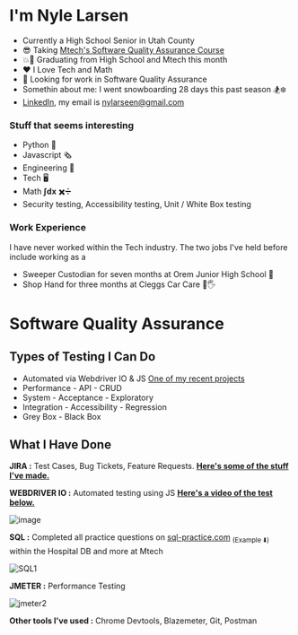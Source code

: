# **I'm Nyle Larsen**

- Currently a High School Senior in Utah County
- :sunglasses: Taking [Mtech's Software Quality Assurance Course](https://mtec.edu/programs/software-quality-assurance)
- :boom::tada: Graduating from High School and Mtech this month
- :heart: I Love Tech and Math
- :calendar: Looking for work in Software Quality Assurance
- Somethin about me: I went snowboarding 28 days this past season :snowboarder::snowflake:
- [LinkedIn](https://www.linkedin.com/in/nyle-larsen-30b3071b0), my email is nylarseen@gmail.com

### Stuff that seems interesting
- Python :snake:
- Javascript :newspaper_roll:
- Engineering :triangular_ruler:
- Tech :desktop_computer:
- Math **∫dx** :heavy_multiplication_x::heavy_division_sign:
- Security testing, Accessibility testing, Unit / White Box testing

### Work Experience
I have never worked within the Tech industry.
The two jobs I've held before include working as a
- Sweeper Custodian for seven months at Orem Junior High School :broom:
- Shop Hand for three months at Cleggs Car Care :car::raised_hand_with_fingers_splayed:

# Software Quality Assurance

## Types of Testing I Can Do
- Automated via Webdriver IO & JS [One of my recent projects](https://github.com/iszsp/automateMtechSiteProject)
- Performance - API - CRUD
- System - Acceptance - Exploratory
- Integration - Accessibility - Regression
- Grey Box - Black Box

## What I Have Done
**JIRA :** Test Cases, Bug Tickets, Feature Requests. [**Here's some of the stuff I've made.**](https://docs.google.com/document/d/1la8DGydzufmUqcO4hXsFJyeuCS46gjGj2FoEhmm3VC4/edit?usp=sharing)

**WEBDRIVER IO :** Automated testing using JS [**Here's a video of the test below.**](https://drive.google.com/file/d/1TeoHa7yBGXO1hAAq0r_PP2dlwD2uRXVo/view?usp=sharing)

![image](https://github.com/iszsp/iszsp/assets/158510496/bb04da72-63eb-488f-ab0d-2c1be0cffa6b)

**SQL :** Completed all practice questions on [sql-practice.com](https://www.sql-practice.com) <sub>(Example ⬇️)</sub> within the Hospital DB and more at Mtech 

![SQL1](https://github.com/iszsp/iszsp/assets/158510496/b391b3f7-1297-4344-8d6f-763d3d974920)

**JMETER :** Performance Testing

![jmeter2](https://github.com/iszsp/iszsp/assets/158510496/f610a950-f6c0-40cc-838c-f73094f36036)

**Other tools I've used :** Chrome Devtools, Blazemeter, Git, Postman


<!---
iszsp/iszsp is a ✨ special ✨ repository because its `README.md` (this file) appears on your GitHub profile.
You can click the Preview link to take a look at your changes.
--->
